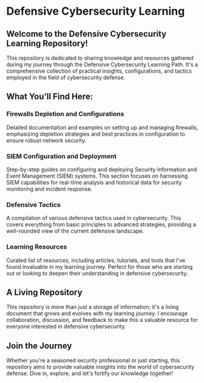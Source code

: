 # Defensive Cybersecurity Learning

## Welcome to the Defensive Cybersecurity Learning Repository!

This repository is dedicated to sharing knowledge and resources gathered during my journey through the Defensive Cybersecurity Learning Path. It's a comprehensive collection of practical insights, configurations, and tactics employed in the field of cybersecurity defense.

## What You'll Find Here:

### Firewalls Depletion and Configurations
Detailed documentation and examples on setting up and managing firewalls, emphasizing depletion strategies and best practices in configuration to ensure robust network security.

### SIEM Configuration and Deployment
Step-by-step guides on configuring and deploying Security Information and Event Management (SIEM) systems. This section focuses on harnessing SIEM capabilities for real-time analysis and historical data for security monitoring and incident response.

### Defensive Tactics
A compilation of various defensive tactics used in cybersecurity. This covers everything from basic principles to advanced strategies, providing a well-rounded view of the current defensive landscape.

### Learning Resources
Curated list of resources, including articles, tutorials, and tools that I've found invaluable in my learning journey. Perfect for those who are starting out or looking to deepen their understanding in defensive cybersecurity.

## A Living Repository

This repository is more than just a storage of information; it's a living document that grows and evolves with my learning journey. I encourage collaboration, discussion, and feedback to make this a valuable resource for everyone interested in defensive cybersecurity.

## Join the Journey

Whether you're a seasoned security professional or just starting, this repository aims to provide valuable insights into the world of cybersecurity defense. Dive in, explore, and let's fortify our knowledge together!
